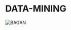 # DATA-MINING

![BAGAN](https://github.com/user-attachments/assets/6691c6e5-ed1b-4c0c-9fde-1f5784fabb91)
